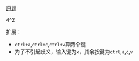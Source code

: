 [原题](http://www.matrix67.com/blog/archives/4092)

4^2

扩展：

* `ctrl+a`,`ctrl+c`,`ctrl+v`算两个键
* 为了不引起歧义，输入键为`x`，其余按键为`ctrl`,`a`,`c`,`v`